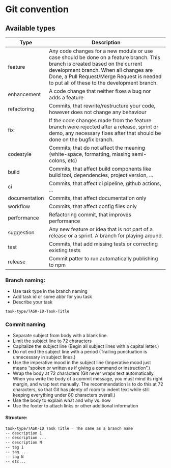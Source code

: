 
# Git convention

## Available types

| Type          | Description                                                                                                                                                                                                                                                        |
|---------------|--------------------------------------------------------------------------------------------------------------------------------------------------------------------------------------------------------------------------------------------------------------------|
| feature       | Any code changes for a new module or use case should be done on a feature branch. This branch is created based on the current development branch. When all changes are Done, a Pull Request/Merge Request is needed to put all of these to the development branch. |
| enhancement   | A code change that neither fixes a bug nor adds a feature                                                                                                                                                                                                          |
| refactoring   | Commits, that rewrite/restructure your code, however does not change any behaviour                                                                                                                                                                                 |
| fix           | If the code changes made from the feature branch were rejected after a release, sprint or demo, any necessary fixes after that should be done on the bugfix branch.                                                                                                |
| codestyle     | Commits, that do not affect the meaning (white-space, formatting, missing semi-colons, etc)                                                                                                                                                                        |
| build         | Commits, that affect build components like build tool, dependencies, project version, ...                                                                                                                                                                          |
| ci            | Commits, that affect ci pipeline, github actions, ...                                                                                                                                                                                                              |
| documentation | Commits, that affect documentation only                                                                                                                                                                                                                            |
| workflow      | Commits, that affect config files only                                                                                                                                                                                                                             |
| performance   | Refactoring commit, that improves performance                                                                                                                                                                                                                      |
| suggestion    | Any new feature or idea that is not part of a release or a sprint. A branch for playing around.                                                                                                                                                                    |
| test          | Commits, that add missing tests or correcting existing tests                                                                                                                                                                                                       |
| release       | Commit patter to run automatically publishing to npm                                                                                                                                                                                                               |

### Branch naming:

- Use task type in the branch naming
- Add task id or some abbr for you task
- Describe your task

```BASH
task-type/TASK-ID-Task-Title
```

### Commit naming

- Separate subject from body with a blank line.
- Limit the subject line to 72 characters
- Capitalize the subject line (Begin all subject lines with a capital letter.)
- Do not end the subject line with a period (Trailing punctuation is unnecessary in subject lines.)
- Use the imperative mood in the subject line (Imperative mood just means “spoken or written as if giving a command or instruction”.)
- Wrap the body at 72 characters (Git never wraps text automatically. When you write the body of a commit message, you must mind its right margin, and wrap text manually. The recommendation is to do this at 72 characters, so that Git has plenty of room to indent text while still keeping everything under 80 characters overall.)
- Use the body to explain what and why vs. how
- Use the footer to attach links or other additional information

#### Structure:

```BASH
task-type/TASK-ID Task Title - The same as a branch name
-- description 1
-- description ...
-- description N
-- tag 1
-- tag ...
-- tag N
-- etc...
```

